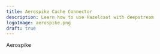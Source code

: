 ```yaml
---
title: Aerospike Cache Connector
description: Learn how to use Hazelcast with deepstream
logoImage: aerospike.png
draft: true
---
```


Aerospike
